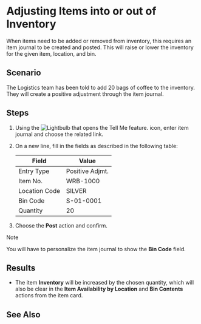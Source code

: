 # Adjusting Items into or out of Inventory
When items need to be added or removed from inventory, this requires an item journal to be created and posted.  This will raise or lower the inventory for the given item, location, and bin.

## Scenario
The Logistics team has been told to add 20 bags of coffee to the inventory. They will create a positive adjustment through the item journal.

## Steps 
1. Using the ![Lightbulb that opens the Tell Me feature.](../../../media/ui-search/search_small.png "Tell me what you want to do") icon, enter item journal and choose the related link.
2. On a new line, fill in the fields as described in the following table:

    |Field| Value |
    |--|--|
    | Entry Type | Positive  Adjmt. |
    | Item No.| WRB-1000 |
    | Location Code | SILVER |
    | Bin Code | S-01-0001 |
    | Quantity | 20 |
        
3. Choose the **Post** action and confirm.

> [!NOTE]
> You will have to personalize the item journal to show the **Bin Code** field.

## Results
 - The item **Inventory** will be increased by the chosen quantity, which will also be clear in the **Item Availability by Location** and **Bin Contents** actions from the item card.

## See Also
[Count, Adjust, and Reclassify Inventory Using Journals]: (../../../inventory-how-count-adjust-reclassify.md)